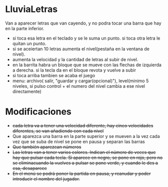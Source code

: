 # LluviaLetras
Van a aparecer letras que van cayendo, y no podra tocar una barra que hay en la parte inferior.  
* si toca esa letra en el teclado y se le suma un punto. si toca otra letra le quitan un punto.  
* si se aceiertan 10 letras aumenta el nivel(pestaña en la ventana de nivel).  
* aumenta la velocidad y la cantidad de letras al subir de nivel.  
* en la barrita habra un bloque que se mueve con las flechas de izquierda a derecha. si la tecla da en el bloque revota y vuelve a subir  
* si toca arriba tambien se acaba el juego 
* menu: archivo( salir, "guardar y cargar(opcional)"), level(minimo 5 niveles, si pulso control + el numero del nivel cambia a ese nivel  directamente)
 # Modificaciones
 * ~~cada letra va a tener una velocidad diferente, hay cinco velocidades diferentes, se van añadiendo con cada nivel~~
 * Que aparezca una barra en la parte superior y se mueven a la vez cada vez que se suba de nivel se pone en pausa y separan las barras
 * ~~Que también aparezcan números~~
 * ~~Las letras van a tener varios colores. Indican el número de veces que hay que pulsar cada tecla. Si aparece en negro, se pone en rojo, pero no se eliminacuando la vuelves a pulsar se pone verde, y cuando le des a esa, desaparece~~
 * ~~En el menú se podrá poner la partida en pausa, y reanudar y poder introducir el nombre del jugador.~~
